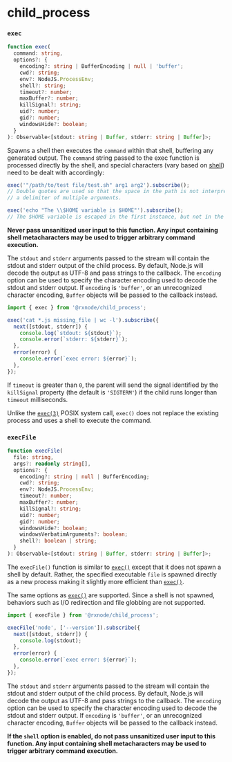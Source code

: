# child_process

### `exec`

```typescript
function exec(
  command: string,
  options?: {
    encoding?: string | BufferEncoding | null | 'buffer';
    cwd?: string;
    env?: NodeJS.ProcessEnv;
    shell?: string;
    timeout?: number;
    maxBuffer?: number;
    killSignal?: string;
    uid?: number;
    gid?: number;
    windowsHide?: boolean;
  }
): Observable<[stdout: string | Buffer, stderr: string | Buffer]>;
```

Spawns a shell then executes the `command` within that shell, buffering any generated output. The `command` string passed to the exec function is processed directly by the shell, and special characters \(vary based on [shell](https://en.wikipedia.org/wiki/List_of_command-line_interpreters)\) need to be dealt with accordingly:

```typescript
exec('"/path/to/test file/test.sh" arg1 arg2').subscribe();
// Double quotes are used so that the space in the path is not interpreted as
// a delimiter of multiple arguments.

exec('echo "The \\$HOME variable is $HOME"').subscribe();
// The $HOME variable is escaped in the first instance, but not in the second.
```

**Never pass unsanitized user input to this function. Any input containing shell metacharacters may be used to trigger arbitrary command execution.**

The `stdout` and `stderr` arguments passed to the stream will contain the stdout and stderr output of the child process. By default, Node.js will decode the output as UTF-8 and pass strings to the callback. The `encoding` option can be used to specify the character encoding used to decode the stdout and stderr output. If `encoding` is `'buffer'`, or an unrecognized character encoding, `Buffer` objects will be passed to the callback instead.

```typescript
import { exec } from '@rxnode/child_process';

exec('cat *.js missing_file | wc -l').subscribe({
  next([stdout, stderr]) {
    console.log(`stdout: ${stdout}`);
    console.error(`stderr: ${stderr}`);
  },
  error(error) {
    console.error(`exec error: ${error}`);
  },
});
```

If `timeout` is greater than `0`, the parent will send the signal identified by the `killSignal` property \(the default is `'SIGTERM'`\) if the child runs longer than `timeout` milliseconds.

Unlike the [`exec(3)`](http://man7.org/linux/man-pages/man3/exec.3.html) POSIX system call, `exec()` does not replace the existing process and uses a shell to execute the command.

### `execFile`

```typescript
function execFile(
  file: string,
  args?: readonly string[],
  options?: {
    encoding?: string | null | BufferEncoding;
    cwd?: string;
    env?: NodeJS.ProcessEnv;
    timeout?: number;
    maxBuffer?: number;
    killSignal?: string;
    uid?: number;
    gid?: number;
    windowsHide?: boolean;
    windowsVerbatimArguments?: boolean;
    shell?: boolean | string;
  }
): Observable<[stdout: string | Buffer, stderr: string | Buffer]>;
```

The `execFile()` function is similar to [`exec()`](child-process.md#exec) except that it does not spawn a shell by default. Rather, the specified executable `file` is spawned directly as a new process making it slightly more efficient than [`exec()`](child-process.md#exec).

The same options as [`exec()`](child-process.md#exec) are supported. Since a shell is not spawned, behaviors such as I/O redirection and file globbing are not supported.

```typescript
import { execFile } from '@rxnode/child_process';

execFile('node', ['--version']).subscribe({
  next([stdout, stderr]) {
    console.log(stdout);
  },
  error(error) {
    console.error(`exec error: ${error}`);
  },
});
```

The `stdout` and `stderr` arguments passed to the stream will contain the stdout and stderr output of the child process. By default, Node.js will decode the output as UTF-8 and pass strings to the callback. The `encoding` option can be used to specify the character encoding used to decode the stdout and stderr output. If `encoding` is `'buffer'`, or an unrecognized character encoding, `Buffer` objects will be passed to the callback instead.

**If the `shell` option is enabled, do not pass unsanitized user input to this function. Any input containing shell metacharacters may be used to trigger arbitrary command execution.**
